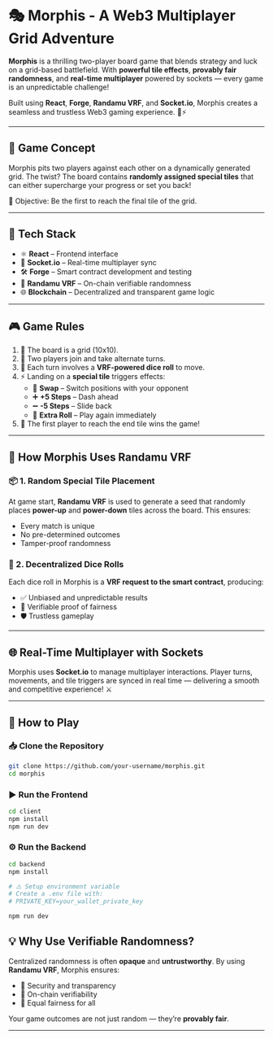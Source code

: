 # 🎭 Morphis - A Web3 Multiplayer Grid Adventure

**Morphis** is a thrilling two-player board game that blends strategy and luck on a grid-based battlefield. With **powerful tile effects**, **provably fair randomness**, and **real-time multiplayer** powered by sockets — every game is an unpredictable challenge!

Built using **React**, **Forge**, **Randamu VRF**, and **Socket.io**, Morphis creates a seamless and trustless Web3 gaming experience. 🧠⚡

---

## 🚀 Game Concept

Morphis pits two players against each other on a dynamically generated grid. The twist? The board contains **randomly assigned special tiles** that can either supercharge your progress or set you back!

🎯 Objective: Be the first to reach the final tile of the grid.

---

## 🧱 Tech Stack

- ⚛️ **React** – Frontend interface
- 🔌 **Socket.io** – Real-time multiplayer sync
- 🛠️ **Forge** – Smart contract development and testing
- 🔐 **Randamu VRF** – On-chain verifiable randomness
- 🌐 **Blockchain** – Decentralized and transparent game logic

---

## 🎮 Game Rules

1. 🧩 The board is a grid (10x10).
2. 👥 Two players join and take alternate turns.
3. 🎲 Each turn involves a **VRF-powered dice roll** to move.
4. ⚡ Landing on a **special tile** triggers effects:
   - 🔁 **Swap** – Switch positions with your opponent
   - ➕ **+5 Steps** – Dash ahead
   - ➖ **-5 Steps** – Slide back
   - 🎁 **Extra Roll** – Play again immediately
5. 🏁 The first player to reach the end tile wins the game!

---

## 🔀 How Morphis Uses Randamu VRF

### 📦 1. Random Special Tile Placement

At game start, **Randamu VRF** is used to generate a seed that randomly places **power-up** and **power-down** tiles across the board. This ensures:

- Every match is unique
- No pre-determined outcomes
- Tamper-proof randomness

### 🎲 2. Decentralized Dice Rolls

Each dice roll in Morphis is a **VRF request to the smart contract**, producing:

- ✅ Unbiased and unpredictable results
- 📜 Verifiable proof of fairness
- 🛡️ Trustless gameplay

---

## 🌐 Real-Time Multiplayer with Sockets

Morphis uses **Socket.io** to manage multiplayer interactions. Player turns, movements, and tile triggers are synced in real time — delivering a smooth and competitive experience! ⚔️

---

## 🧪 How to Play

### 📥 Clone the Repository

```bash
git clone https://github.com/your-username/morphis.git
cd morphis
```

### ▶️ Run the Frontend

```bash
cd client
npm install
npm run dev
```

### ⚙️ Run the Backend

```bash
cd backend
npm install

# ⚠️ Setup environment variable
# Create a .env file with:
# PRIVATE_KEY=your_wallet_private_key

npm run dev
```

## 💡 Why Use Verifiable Randomness?

Centralized randomness is often **opaque** and **untrustworthy**. By using **Randamu VRF**, Morphis ensures:

- 🔐 Security and transparency
- 🔎 On-chain verifiability
- 🎯 Equal fairness for all

Your game outcomes are not just random — they’re **provably fair**.

---
